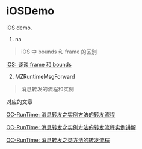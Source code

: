 # iOSDemo
iOS demo.

1. na

>iOS 中 bounds 和 frame 的区别

[iOS: 谈谈 frame 和 bounds](http://www.veryitman.com/2016/10/22/iOS-%E8%B0%88%E8%B0%88-frame-%E5%92%8C-bounds/)


2. MZRuntimeMsgForward

>消息转发的流程和实例

对应的文章

[OC-RunTime: 消息转发之实例方法的转发流程](http://www.veryitman.com/2018/03/31/OC-RunTime-%E6%B6%88%E6%81%AF%E8%BD%AC%E5%8F%91%E4%B9%8B%E5%AE%9E%E4%BE%8B%E6%96%B9%E6%B3%95%E7%9A%84%E8%BD%AC%E5%8F%91%E6%B5%81%E7%A8%8)

[OC-RunTime: 消息转发之实例方法的转发流程实例讲解](http://www.veryitman.com/2018/04/01/OC-RunTime-%E6%B6%88%E6%81%AF%E8%BD%AC%E5%8F%91%E4%B9%8B%E5%AE%9E%E4%BE%8B%E6%96%B9%E6%B3%95%E7%9A%84%E8%BD%AC%E5%8F%91%E6%B5%81%E7%A8%8B-%E5%AE%9E%E4%BE%8B%E8%AE%B2%E8%A7%A3/)

[OC-RunTime: 消息转发之类方法的转发流程](http://www.veryitman.com/2018/04/03/OC-RunTime-%E6%B6%88%E6%81%AF%E8%BD%AC%E5%8F%91%E4%B9%8B%E7%B1%BB%E6%96%B9%E6%B3%95%E7%9A%84%E8%BD%AC%E5%8F%91%E6%B5%81%E7%A8%8B/)
